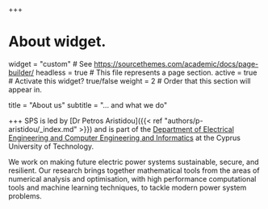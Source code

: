 +++
# About widget.
widget = "custom"  # See https://sourcethemes.com/academic/docs/page-builder/
headless = true  # This file represents a page section.
active = true  # Activate this widget? true/false
weight = 2  # Order that this section will appear in.

title = "About us"
subtitle = "... and what we do"


+++
SPS is led by [Dr Petros Aristidou]({{< ref "authors/p-aristidou/_index.md" >}}) and is part of the [Department of Electrical Engineering and Computer Engineering and Informatics](https://www.cut.ac.cy/faculties/fet/eecei/?languageId=1) at the Cyprus University of Technology.

We work on making future electric power systems sustainable, secure, and resilient. Our research brings together mathematical tools from the areas of numerical analysis and optimisation, with high performance computational tools and machine learning techniques, to tackle modern power system problems.
